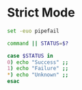 # Strict Mode

```bash
set -euo pipefail
```

```bash
command || STATUS=$?

case $STATUS in
0) echo "Success" ;;
1) echo "Failure" ;;
*) echo "Unknown" ;;
esac
```
